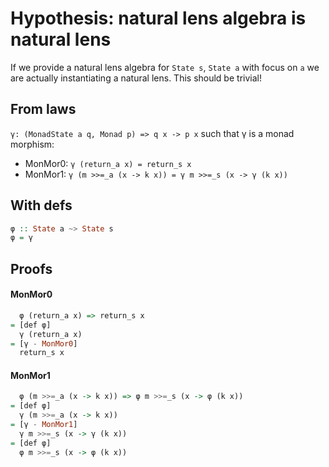# Hypothesis: natural lens algebra is natural lens

If we provide a natural lens algebra for `State s`, `State a` with focus on `a`
we are actually instantiating a natural lens. This should be trivial!

## From laws

`γ: (MonadState a q, Monad p) => q x -> p x` such that γ is a monad morphism:
* MonMor0: `γ (return_a x) = return_s x`
* MonMor1: `γ (m >>=_a (x -> k x)) = γ m >>=_s (x -> γ (k x))`

## With defs

```haskell
φ :: State a ~> State s
φ = γ
```

## Proofs

#### MonMor0

```haskell
  φ (return_a x) => return_s x
= [def φ]
  γ (return_a x)
= [γ - MonMor0]
  return_s x
```

#### MonMor1

```haskell
  φ (m >>=_a (x -> k x)) => φ m >>=_s (x -> φ (k x))
= [def φ]
  γ (m >>=_a (x -> k x))
= [γ - MonMor1]
  γ m >>=_s (x -> γ (k x))
= [def φ]
  φ m >>=_s (x -> φ (k x))
```
